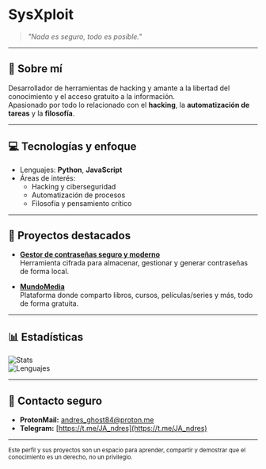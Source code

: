 # SysXploit

> *"Nada es seguro, todo es posible."*

---

## 👤 Sobre mí
Desarrollador de herramientas de hacking y amante a la libertad del conocimiento y el acceso gratuito a la información.  
Apasionado por todo lo relacionado con el **hacking**, la **automatización de tareas** y la **filosofía**.

---

## 💻 Tecnologías y enfoque
- Lenguajes: **Python**, **JavaScript**
- Áreas de interés:
  - Hacking y ciberseguridad
  - Automatización de procesos
  - Filosofía y pensamiento crítico

---

## 🚀 Proyectos destacados
- **[Gestor de contraseñas seguro y moderno](https://github.com/SysXploit-code/ClaveKeeperPro)**  
  Herramienta cifrada para almacenar, gestionar y generar contraseñas de forma local.
  
- **[MundoMedia](https://mundomedia-e4774.web.app/)**  
  Plataforma donde comparto libros, cursos, películas/series y más, todo de forma gratuita.

---

## 📊 Estadísticas
![Stats](https://github-readme-stats.vercel.app/api?username=SysXploit-code&show_icons=true&theme=radical&hide_border=true&count_private=true)  
![Lenguajes](https://github-readme-stats.vercel.app/api/top-langs/?username=SysXploit-code&layout=compact&theme=radical&hide_border=true)

---

## 🔗 Contacto seguro
- **ProtonMail:** [andres_ghost84@proton.me](mailto:andres_ghost84@proton.me)
- **Telegram:** [https://t.me/JA_ndres](https://t.me/JA_ndres)

---

<sub>Este perfil y sus proyectos son un espacio para aprender, compartir y demostrar que el conocimiento es un derecho, no un privilegio.</sub>
